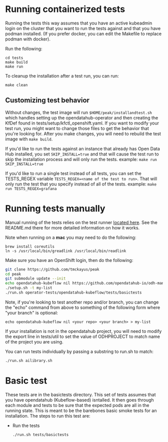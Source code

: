 # Running containerized tests

Running the tests this way assumes that you have an active kubeadmin login
on the cluster that you want to run the tests against and that you have podman
installed.  (If you prefer docker, you can edit the Makefile to replace podman
with docker).

Run the following:

```
cd tests
make build
make run
```

To cleanup the installation after a test run, you can run:
```
make clean
```

## Customizing test behavior

Without changes, the test image will run `$HOME/peak/installandtest.sh` which
handles setting up the opendatahub-operator and then creating the KfDef found in
tests/setup/kfctl_openshift.yaml.  If you want to modify your test run, you
might want to change those files to get the behavior that you're looking for.
After you make changes, you will need to rebuild the test image with `make build`.

If you'd like to run the tests against an instance that already has Open Data Hub installed,
you set `SKIP_INSTALL=true` and that will cause the test run
to skip the installation process and will only run the tests.  example: `make run SKIP_INSTALL=true`

If you'd like to run a single test instead of all tests, you can
set the TESTS_REGEX variable `TESTS_REGEX=<name of the test to run>`.  That will
only run the test that you specify instead of all of the tests.  example: `make run TESTS_REGEX=grafana`

# Running tests manually

Manual running of the tests relies on the test
runner [located here](https://github.com/tmckayus/peak).
See the README.md there for more detailed information on how it works.

Note when running on a **mac** you may need to do the following:

```
brew install coreutils
ln -s /usr/local/bin/greadlink /usr/local/bin/readlink
```

Make sure you have an OpenShift login, then do the following:

```bash
git clone https://github.com/tmckayus/peak
cd peak
git submodule update --init
echo opendatahub-kubeflow nil https://github.com/opendatahub-io/odh-manifests > my-list
./setup.sh -t my-list
./run.sh operator-tests/opendatahub-kubeflow/tests/basictests
```

Note, if you're looking to test another repo and/or branch, you can change the "echo" command from above to something of the following form where "your branch" is optional:

```
echo opendatahub-kubeflow nil <your repo> <your branch> > my-list
```

If your installation is not in the opendatahub project, you will need to modify
the export line in tests/util to set the value of ODHPROJECT to match name of the project you are using.

You can run tests individually by passing a substring to run.sh to match:

```bash
./run.sh ailibrary.sh
```

# Basic test

These tests are in the basictests directory.  This set of tests assumes that you have opendatahub (Kubeflow-based) isntalled.  It then goes through each module and tests
to be sure that the expected pods are all in the running state.  This is meant to be the barebones basic smoke tests for an installation.
The steps to run this test are:

* Run the tests

  ```bash
  ./run.sh tests/basictests
  ```
